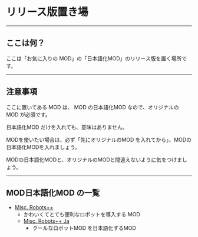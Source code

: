 # リリース版置き場
---
## ここは何？
ここは「お気に入りの MOD」の「日本語化MOD」のリリース版を置く場所です。

---
## 注意事項
ここに置いてある MOD は、 MOD の日本語化MOD なので、オリジナルの MOD が必須です。

日本語化MOD だけを入れても、意味はありません。

MODを使いたい場合は、必ず「先にオリジナルのMOD を入れてから」、MODの日本語化MODを入れましょう。

MODの日本語化MODと、オリジナルのMODと間違えないように気をつけましょう。

---
## MOD日本語化MOD の一覧

- [Misc. Robots++](http://steamcommunity.com/sharedfiles/filedetails/?id=747645520 "Misc. Robots++")
  - かわいくてとても便利なロボットを導入する MOD
  - [Misc. Robots++ Ja](http://steamcommunity.com/sharedfiles/filedetails/?id=754791001 "Misc. Robots++ Ja")
    - クールなロボットMOD を日本語化するMOD
